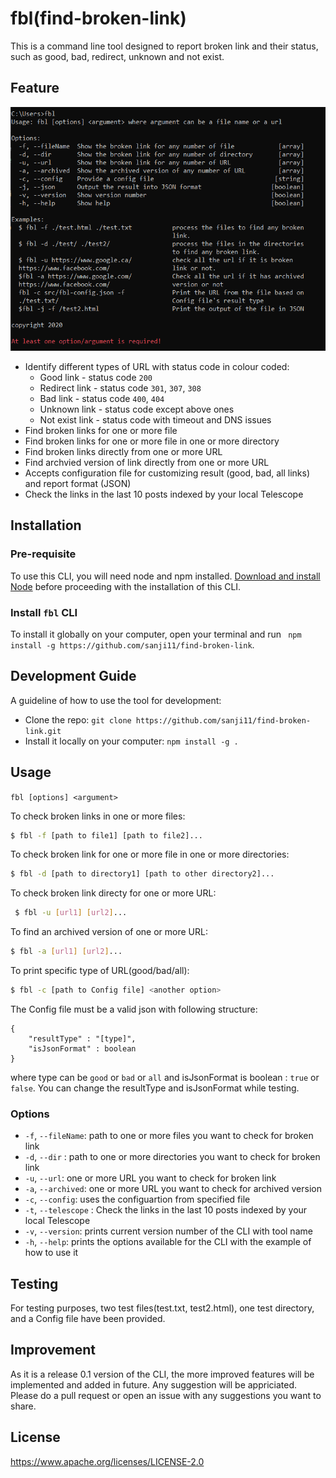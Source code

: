 # fbl(find-broken-link)

This is a command line tool designed to report broken link and their status, such as good, bad, redirect, unknown and not exist. 

## Feature

![fbl](./fbl_cmd.PNG)

* Identify different types of URL with status code in colour coded:
    - Good link - status code `200`
    - Redirect link - status code `301`, `307`, `308`
    - Bad link - status code `400`, `404`
    - Unknown link - status code except above ones
    - Not exist link - status code with timeout and DNS issues
* Find broken links for one or more file
* Find broken links for one or more file in one or more directory
* Find broken links directly from one or more URL
* Find archvied version of link directly from one or more URL
* Accepts configuration file for customizing result (good, bad, all links) and report format (JSON)
* Check the links in the last 10 posts indexed by your local Telescope

## Installation

### Pre-requisite

To use this CLI, you will need node and npm installed. [Download and install Node](https://nodejs.org/en/download/) before proceeding with the installation of this CLI.

### Install `fbl` CLI

To install it globally on your computer, open your terminal and run ` npm install -g https://github.com/sanji11/find-broken-link`. 

## Development Guide

A guideline of how to use the tool for development:

- Clone the repo: `git clone https://github.com/sanji11/find-broken-link.git`
- Install it locally on your computer: `npm install -g .`

## Usage

`fbl [options] <argument>`

To check broken links in one or more files:

```sh
$ fbl -f [path to file1] [path to file2]...
```

To check broken link for one or more file in one or more directories:

```sh
$ fbl -d [path to directory1] [path to other directory2]...
```

To check broken link directy for one or more URL:

```sh
 $ fbl -u [url1] [url2]...
 ``` 
To find an archived version of one or more URL:

```sh
$ fbl -a [url1] [url2]... 
```
To print specific type of URL(good/bad/all):

```sh
$ fbl -c [path to Config file] <another option>
```
The Config file must be a valid json with following structure:

```
{
    "resultType" : "[type]",
    "isJsonFormat" : boolean
}
```
 where type can be `good` or `bad` or `all` and isJsonFormat is boolean : `true` or `false`. You can change the resultType and isJsonFormat while testing.

### Options

* `-f`, `--fileName`: path to one or more files you want to check for broken link
* `-d`, `--dir` : path to one or more directories you want to check for broken link
* `-u`, `--url`: one or more URL you want to check for broken link
* `-a`, `--archived`: one or more URL you want to check for archived version
* `-c`, `--config`: uses the configuartion from specified file
* `-t`, `--telescope` : Check the links in the last 10 posts indexed by your local Telescope
* `-v`, `--version`: prints current version number of the CLI with tool name
* `-h`, `--help`: prints the options available for the CLI with the example of how to use it

## Testing

For testing purposes, two test files(test.txt, test2.html), one test directory, and a Config file have been provided.

## Improvement

As it is a release 0.1 version of the CLI, the more improved features will be implemented and added in future. Any suggestion will be appriciated. Please do a pull request or open an issue with any suggestions you want to share.

## License

https://www.apache.org/licenses/LICENSE-2.0
